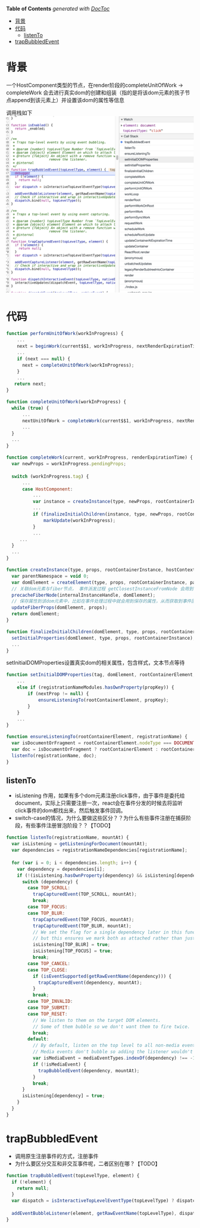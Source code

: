 <!-- START doctoc generated TOC please keep comment here to allow auto update -->
<!-- DON'T EDIT THIS SECTION, INSTEAD RE-RUN doctoc TO UPDATE -->
**Table of Contents**  *generated with [DocToc](https://github.com/thlorenz/doctoc)*

- [背景](#%E8%83%8C%E6%99%AF)
- [代码](#%E4%BB%A3%E7%A0%81)
  - [listenTo](#listento)
- [trapBubbledEvent](#trapbubbledevent)

<!-- END doctoc generated TOC please keep comment here to allow auto update -->

# 背景
一个HostComponent类型的节点，在render阶段的completeUnitOfWork -> completeWork 会去进行真实dom的创建和组装（指的是将该dom元素的孩子节点append到该元素上）并设置该dom的属性等信息

调用栈如下
![avatar](../../../assets/images/react/react-2020/8.png)

# 代码
```javascript
function performUnitOfWork(workInProgress) {
    ...
    next = beginWork(current$$1, workInProgress, nextRenderExpirationTime);
    ...
    if (next === null) {
      next = completeUnitOfWork(workInProgress);
    }
    ...
   return next;
}
```

```javascript
function completeUnitOfWork(workInProgress) {
  while (true) {
      ...
      nextUnitOfWork = completeWork(current$$1, workInProgress, nextRenderExpirationTime);
      ...
  }
  ...
}
```

```javascript
function completeWork(current, workInProgress, renderExpirationTime) {
  var newProps = workInProgress.pendingProps;

  switch (workInProgress.tag) {
      ...
      case HostComponent:
          ...
          var instance = createInstance(type, newProps, rootContainerInstance, currentHostContext, workInProgress);
          ...
          if (finalizeInitialChildren(instance, type, newProps, rootContainerInstance, currentHostContext)) {
              markUpdate(workInProgress);
          }
          ...
     ...     
  }
  ...
}
```


```javascript
function createInstance(type, props, rootContainerInstance, hostContext, internalInstanceHandle) {
  var parentNamespace = void 0;
  var domElement = createElement(type, props, rootContainerInstance, parentNamespace); 
  // 关联dom元素与fiber节点， 事件派发过程 getClosestInstanceFromNode 会用到
  precacheFiberNode(internalInstanceHandle, domElement);
  // 保存属性到该dom元素中，比如在事件处理过程中就会用到保存的属性，从而获取到事件回调函数
  updateFiberProps(domElement, props);
  return domElement;
}
```

```javascript
function finalizeInitialChildren(domElement, type, props, rootContainerInstance, hostContext) {
  setInitialProperties(domElement, type, props, rootContainerInstance);
  ...
}
```

setInitialDOMProperties设置真实dom的相关属性，包含样式，文本节点等待
```javascript
function setInitialDOMProperties(tag, domElement, rootContainerElement, nextProps, isCustomComponentTag) {
    ...
    else if (registrationNameModules.hasOwnProperty(propKey)) {
        if (nextProp != null) { 
            ensureListeningTo(rootContainerElement, propKey);
        }
    }
    ...
}
```

```javascript
function ensureListeningTo(rootContainerElement, registrationName) {
  var isDocumentOrFragment = rootContainerElement.nodeType === DOCUMENT_NODE || rootContainerElement.nodeType === DOCUMENT_FRAGMENT_NODE;
  var doc = isDocumentOrFragment ? rootContainerElement : rootContainerElement.ownerDocument;
  listenTo(registrationName, doc);
}
```

## listenTo
- isListening 作用，如果有多个dom元素注册click事件，由于事件是委托给document，实际上只需要注册一次，react会在事件分发的时候去将监听click事件的dom都找出来，然后触发事件回调。
- switch-case的情况，为什么要做这些区分？？为什么有些事件注册在捕获阶段，有些事件注册冒泡阶段？？【TODO】
```javascript
function listenTo(registrationName, mountAt) {
  var isListening = getListeningForDocument(mountAt);
  var dependencies = registrationNameDependencies[registrationName];

  for (var i = 0; i < dependencies.length; i++) {
    var dependency = dependencies[i];
    if (!(isListening.hasOwnProperty(dependency) && isListening[dependency])) {
      switch (dependency) {
        case TOP_SCROLL:
          trapCapturedEvent(TOP_SCROLL, mountAt);
          break;
        case TOP_FOCUS:
        case TOP_BLUR:
          trapCapturedEvent(TOP_FOCUS, mountAt);
          trapCapturedEvent(TOP_BLUR, mountAt);
          // We set the flag for a single dependency later in this function,
          // but this ensures we mark both as attached rather than just one.
          isListening[TOP_BLUR] = true;
          isListening[TOP_FOCUS] = true;
          break;
        case TOP_CANCEL:
        case TOP_CLOSE:
          if (isEventSupported(getRawEventName(dependency))) {
            trapCapturedEvent(dependency, mountAt);
          }
          break;
        case TOP_INVALID:
        case TOP_SUBMIT:
        case TOP_RESET:
          // We listen to them on the target DOM elements.
          // Some of them bubble so we don't want them to fire twice.
          break;
        default:
          // By default, listen on the top level to all non-media events.
          // Media events don't bubble so adding the listener wouldn't do anything.
          var isMediaEvent = mediaEventTypes.indexOf(dependency) !== -1;
          if (!isMediaEvent) {
            trapBubbledEvent(dependency, mountAt);
          }
          break;
      }
      isListening[dependency] = true;
    }
  }
}
```

# trapBubbledEvent
- 调用原生注册事件的方式，注册事件
- 为什么要区分交互和非交互事件呢，二者区别在哪？【TODO】
```javascript
function trapBubbledEvent(topLevelType, element) {
  if (!element) {
    return null;
  }
  var dispatch = isInteractiveTopLevelEventType(topLevelType) ? dispatchInteractiveEvent : dispatchEvent;

  addEventBubbleListener(element, getRawEventName(topLevelType), dispatch.bind(null, topLevelType));
}
```

